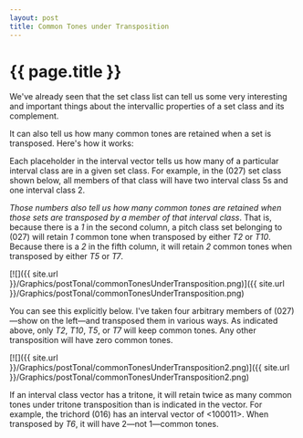 ```yaml
---
layout: post
title: Common Tones under Transposition
---
```


{{ page.title }}
================

We've already seen that the set class list can tell us some very interesting and important things about the intervallic properties of a set class and its complement.

It can also tell us how many common tones are retained when a set is transposed.  Here's how it works:

Each placeholder in the interval vector tells us how many of a particular interval class are in a given set class. For example, in the (027) set class shown below, all members of that class will have two interval class 5s and one interval class 2. 

*Those numbers also tell us how many common tones are retained when those sets are transposed by a member of that interval class*. That is, because there is a *1* in the second column, a pitch class set belonging to (027) will retain *1* common tone when transposed by either *T2* or *T10*. Because there is a *2* in the fifth column, it will retain *2* common tones when transposed by either *T5* or *T7*.

[![]({{ site.url }}/Graphics/postTonal/commonTonesUnderTransposition.png)]({{ site.url }}/Graphics/postTonal/commonTonesUnderTransposition.png)

You can see this explicitly below. I've taken four arbitrary members of (027)—show on the left—and transposed them in various ways. As indicated above, only *T2*, *T10*, *T5*, or *T7* will keep common tones. Any other transposition will have zero common tones.

[![]({{ site.url }}/Graphics/postTonal/commonTonesUnderTransposition2.png)]({{ site.url }}/Graphics/postTonal/commonTonesUnderTransposition2.png) 

If an interval class vector has a tritone, it will retain twice as many common tones under tritone transposition than is indicated in the vector. For example, the trichord (016) has an interval vector of <100011>. When transposed by *T6*, it will have 2—not 1—common tones.

